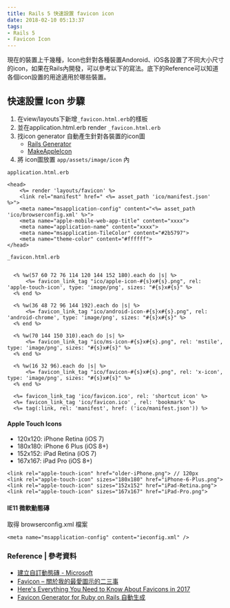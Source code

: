 ```yaml
---
title: Rails 5 快速設置 favicon icon
date: 2018-02-10 05:13:37
tags:
- Rails 5
- Favicon Icon
---
```

現在的裝置上千幾種，Icon也針對各種裝置Andoroid、iOS各設置了不同大小尺寸的icon，如果在Rails內開發，可以參考以下的寫法。底下的Reference可以知道各個icon設置的用途適用於哪些裝置。

## 快速設置 Icon 步驟
1. 在view/layouts下新增`_favicon.html.erb`的樣板
2. 並在application.html.erb render `_favicon.html.erb`
3. 找icon generator 自動產生針對各裝置的icon圖
	- [Rails Generator](https://realfavicongenerator.net/favicon/ruby_on_rails#.WcpqH9MjH-a)
	- [MakeAppleIcon](https://makeappicon.com/)
4. 將 icon圖放置 `app/assets/image/icon` 內

`application.html.erb`
```
<head>
	<%= render 'layouts/favicon' %>
    <link rel="manifest" href=" <%= asset_path 'ico/manifest.json' %>">
    <meta name="msapplication-config" content="<%= asset_path 'ico/browserconfig.xml' %>">
    <meta name="apple-mobile-web-app-title" content="xxxx">
    <meta name="application-name" content="xxxx">
    <meta name="msapplication-TileColor" content="#2b5797">
    <meta name="theme-color" content="#ffffff">
</head>
```

`_favicon.html.erb`

```

  <% %w(57 60 72 76 114 120 144 152 180).each do |s| %>
      <%= favicon_link_tag "ico/apple-icon-#{s}x#{s}.png", rel: 'apple-touch-icon', type: 'image/png', sizes: "#{s}x#{s}" %>
  <% end %>

  <% %w(36 48 72 96 144 192).each do |s| %>
      <%= favicon_link_tag "ico/android-icon-#{s}x#{s}.png", rel: 'android-chrome', type: 'image/png', sizes: "#{s}x#{s}" %>
  <% end %>

  <% %w(70 144 150 310).each do |s| %>
      <%= favicon_link_tag "ico/ms-icon-#{s}x#{s}.png", rel: 'mstile', type: 'image/png', sizes: "#{s}x#{s}" %>
  <% end %>

  <% %w(16 32 96).each do |s| %>
      <%= favicon_link_tag "ico/favicon-#{s}x#{s}.png", rel: 'x-icon', type: 'image/png', sizes: "#{s}x#{s}" %>
  <% end %>

  <%= favicon_link_tag 'ico/favicon.ico', rel: 'shortcut icon' %>
  <%= favicon_link_tag 'ico/favicon.ico' , rel: 'bookmark' %>
  <%= tag(:link, rel: 'manifest', href: ('ico/manifest.json')) %>
```

#### Apple Touch Icons

- 120x120: iPhone Retina (iOS 7)
- 180x180: iPhone 6 Plus (iOS 8+)
- 152x152: iPad Retina (iOS 7)
- 167x167: iPad Pro (iOS 8+)


```
<link rel="apple-touch-icon" href="older-iPhone.png"> // 120px  
<link rel="apple-touch-icon" sizes="180x180" href="iPhone-6-Plus.png">  
<link rel="apple-touch-icon" sizes="152x152" href="iPad-Retina.png">  
<link rel="apple-touch-icon" sizes="167x167" href="iPad-Pro.png">
```

#### IE11 微軟動態磚 
取得 browserconfig.xml 檔案

```
<meta name="msapplication-config" content="ieconfig.xml" />
```

### Reference | 參考資料

- [建立自訂動態磚 - Microsoft](https://msdn.microsoft.com/zh-tw/library/dn455106(v=vs.85).aspx)
- [Favicon – 關於我的最愛圖示的二三事](http://pressing.space/frontend/favicon-trivia/)
- [Here's Everything You Need to Know About Favicons in 2017](https://sympli.io/blog/2017/02/15/heres-everything-you-need-to-know-about-favicons-in-2017/)
- [Favicon Generator for Ruby on Rails 自動生成](https://realfavicongenerator.net/favicon/ruby_on_rails#.Wn0XVJP1Usn)
